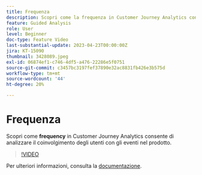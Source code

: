 ```yaml
---
title: Frequenza
description: Scopri come la frequenza in Customer Journey Analytics consente di analizzare il coinvolgimento degli utenti con gli eventi nel prodotto.
feature: Guided Analysis
role: User
level: Beginner
doc-type: Feature Video
last-substantial-update: 2023-04-23T00:00:00Z
jira: KT-15090
thumbnail: 3428089.jpeg
exl-id: 06874ef1-c746-4df5-a476-22286e5f0751
source-git-commit: c3457bc3197fef37890e32ac8831fb426e3b575d
workflow-type: tm+mt
source-wordcount: '44'
ht-degree: 20%

---
```


# Frequenza

Scopri come **frequency** in Customer Journey Analytics consente di analizzare il coinvolgimento degli utenti con gli eventi nel prodotto.

>[!VIDEO](https://video.tv.adobe.com/v/3428089/?learn=on)

Per ulteriori informazioni, consulta la [documentazione](https://experienceleague.adobe.com/it/docs/analytics-platform/using/guided-analysis/trends/frequency).
